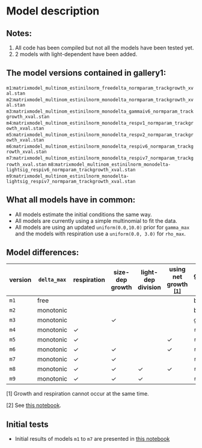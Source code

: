 # Model description

## Notes:
 1. All code has been compiled but not all the models have been tested yet.
 2. 2 models with light-dependent have been added.

## The model versions contained in gallery1:
`m1`:`matrixmodel_multinom_estinilnorm_freedelta_normparam_trackgrowth_xval.stan`
`m2`:`matrixmodel_multinom_estinilnorm_monodelta_normparam_trackgrowth_xval.stan`
`m3`:`matrixmodel_multinom_estinilnorm_monodelta_gammaiv6_normparam_trackgrowth_xval.stan`
`m4`:`matrixmodel_multinom_estinilnorm_monodelta_respv1_normparam_trackgrowth_xval.stan`
`m5`:`matrixmodel_multinom_estinilnorm_monodelta_respv2_normparam_trackgrowth_xval.stan`
`m6`:`matrixmodel_multinom_estinilnorm_monodelta_respiv6_normparam_trackgrowth_xval.stan`
`m7`:`matrixmodel_multinom_estinilnorm_monodelta_respiv7_normparam_trackgrowth_xval.stan`
`m8`:`matrixmodel_multinom_estinilnorm_monodelta-lightsig_respiv6_normparam_trackgrowth_xval.stan`
`m9`:`matrixmodel_multinom_estinilnorm_monodelta-lightsig_respiv7_normparam_trackgrowth_xval.stan`

## What all models have in common:
 * All models estimate the initial conditions the same way.
 * All models are currently using a simple multinomial to fit the data.
 * All models are using an updated `uniform(0.0,10.0)` prior for `gamma_max` and the models with respiration use a `uniform(0.0, 3.0)` for `rho_max`.

## Model differences:

| version | `delta_max` | respiration  | size-dep growth | light-dep division | using net growth <sup>[\[1\]](#netfootnote) | growth/respiration version <sup>[\[2\]](#versionfootnote) |
| ------- | ----------  | --- | --- | --- | --- | -------------------------- |
|`m1`     | free        |     |     |     |     | basic                      |
|`m2`     | monotonic   |     |     |     |     | basic                      |
|`m3`     | monotonic   |     | ✓   |     |     | `gammaiv6`                 |
|`m4`     | monotonic   | ✓   |     |     |     | `respv1`                   |
|`m5`     | monotonic   | ✓   |     |     | ✓   | `respv2`                   |
|`m6`     | monotonic   | ✓   | ✓   |     | ✓   | `respiv6`                  |
|`m7`     | monotonic   | ✓   | ✓   |     |     | `respiv7`                  |
|`m8`     | monotonic   | ✓   | ✓   | ✓   | ✓   | `respiv6`                  |
|`m9`     | monotonic   | ✓   | ✓   | ✓   |     | `respiv7`                  |

<a name="netfootnote">[1]</a> Growth and respiration cannot occur at the same time.

<a name="versionfootnote">[2]</a> See [this notebook](/sizedep_formulations.ipynb).

## Initial tests

 * Initial results of models `m1` to `m7` are presented in [this notebook](/experimental/experimental_zinser_seaflow_20200602_gallery1_test.ipynb)
